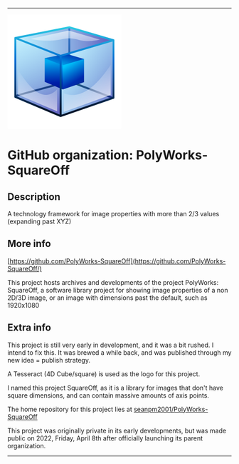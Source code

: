 
***

![Polyworks_Squareoff_Logo1.png failed to load. The file may be missing or corrupt. Check the file path for errors first.](/AdditionalInfo/2/PolyWorks-SquareOff/Polyworks_Squareoff_Logo1.png)

# GitHub organization: PolyWorks-SquareOff

## Description

 A technology framework for image properties with more than 2/3 values (expanding past XYZ) 

## More info

[https://github.com/PolyWorks-SquareOff](https://github.com/PolyWorks-SquareOff/)

This project hosts archives and developments of the project PolyWorks: SquareOff, a software library project for showing image properties of a non 2D/3D image, or an image with dimensions past the default, such as 1920x1080

## Extra info

This project is still very early in development, and it was a bit rushed. I intend to fix this. It was brewed a while back, and was published through my new idea = publish strategy.

A Tesseract (4D Cube/square) is used as the logo for this project.

I named this project SquareOff, as it is a library for images that don't have square dimensions, and can contain massive amounts of axis points.

The home repository for this project lies at [seanpm2001/PolyWorks-SquareOff](https://github.com/seanpm2001/PolyWorks-SquareOff/)

This project was originally private in its early developments, but was made public on 2022, Friday, April 8th after officially launching its parent organization.

***
